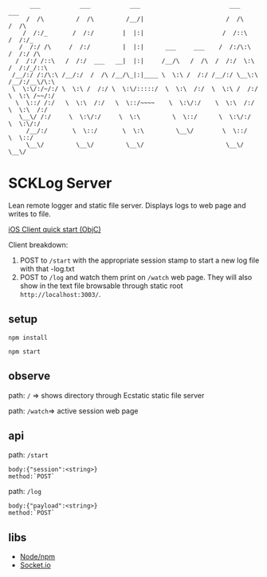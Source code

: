 ```
      ___           ___           ___                         ___           ___
     /  /\         /  /\         /__/|                       /  /\         /  /\
    /  /:/_       /  /:/        |  |:|                      /  /::\       /  /:/_
   /  /:/ /\     /  /:/         |  |:|      ___     ___    /  /:/\:\     /  /:/ /\
  /  /:/ /::\   /  /:/  ___   __|  |:|     /__/\   /  /\  /  /:/  \:\   /  /:/_/::\
 /__/:/ /:/\:\ /__/:/  /  /\ /__/\_|:|____ \  \:\ /  /:/ /__/:/ \__\:\ /__/:/__\/\:\
 \  \:\/:/~/:/ \  \:\ /  /:/ \  \:\/:::::/  \  \:\  /:/  \  \:\ /  /:/ \  \:\ /~~/:/
  \  \::/ /:/   \  \:\  /:/   \  \::/~~~~    \  \:\/:/    \  \:\  /:/   \  \:\  /:/
   \__\/ /:/     \  \:\/:/     \  \:\         \  \::/      \  \:\/:/     \  \:\/:/
     /__/:/       \  \::/       \  \:\         \__\/        \  \::/       \  \::/
     \__\/         \__\/         \__\/                       \__\/         \__\/
```

# SCKLog Server
Lean remote logger and static file server. Displays logs to web page and writes to file.

[iOS Client quick start (ObjC)](https://github.com/mikezucc/SCKLoggerObjC)

Client breakdown:
1. POST to `/start` with the appropriate session stamp to start a new log file with that <sessionstamp>-log.txt
2. POST to `/log` and watch them print on `/watch` web page. They will also show in the text file browsable through static root `http://localhost:3003/`.

## setup
`npm install`

`npm start`

## observe
path: `/` => shows directory through Ecstatic static file server

path: `/watch`=> active session web page

## api
path: `/start`

    body:{"session":<string>} 
    method:`POST`
     
     
path: `/log`

    body:{"payload":<string>} 
    method:`POST`

## libs
- [Node/npm](https://nodejs.org/)
- [Socket.io](http://socket.io/)
